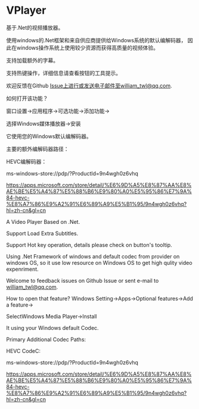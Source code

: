 # VPlayer


基于.Net的视频播放器。

使用windows的.Net框架和来自供应商提供给Windows系统的默认编解码器，
因此在windows操作系统上使用较少资源而获得高质量的视频体验。

支持加载额外的字幕。

支持热键操作，详细信息请查看按钮的工具提示。



欢迎反馈在Github Issue上进行或发送电子邮件至william_twl@qq.com.



如何打开该功能？

窗口设置→应用程序→可选功能→添加功能→

选择Windows媒体播放器→安装

它使用您的Windows默认编解码器。



主要的额外编解码器路径：

HEVC编解码器：

ms-windows-store://pdp/?ProductId=9n4wgh0z6vhq

https://apps.microsoft.com/store/detail/%E6%9D%A5%E8%87%AA%E8%AE%BE%E5%A4%87%E5%88%B6%E9%80%A0%E5%95%86%E7%9A%84-hevc-%E8%A7%86%E9%A2%91%E6%89%A9%E5%B1%95/9n4wgh0z6vhq?hl=zh-cn&gl=cn



A Video Player Based on .Net.

Support Load Extra Subtitles.

Support Hot key operation, details please check on button's tooltip.

Using .Net Framework of windows and default codec from provider on windows OS, 
so it use low resource on Windows OS to get high qulity video expenriment.


Welcome to feedback issues on Github Issue or sent e-mail to william_twl@qq.com.


How to open that feature?
Windows Setting→Apps→Optional features→Add a feature→

SelectWindows Media Player→Install


It using your Windows default Codec.

Primary Additional Codec Paths:

HEVC CodeC:

ms-windows-store://pdp/?ProductId=9n4wgh0z6vhq


https://apps.microsoft.com/store/detail/%E6%9D%A5%E8%87%AA%E8%AE%BE%E5%A4%87%E5%88%B6%E9%80%A0%E5%95%86%E7%9A%84-hevc-%E8%A7%86%E9%A2%91%E6%89%A9%E5%B1%95/9n4wgh0z6vhq?hl=zh-cn&gl=cn